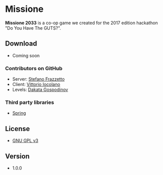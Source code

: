 Missione
======
**Missione 2033** is a co-op game we created for the 2017 edition hackathon "Do You Have The GUTS?".

## Download
* Coming soon

### Contributors on GitHub
* Server:   [Stefano Frazzetto](https://github.com/StefanoFrazzetto)
* Client:   [Vittorio Iocolano](https://github.com/SirPryderi)
* Levels:   [Dakata Gospodinov](https://github.com/xxLestadxx)

### Third party libraries
* [Spring](http://spring.io/)

## License 
* [GNU GPL v3](./LICENSE)

## Version 
* 1.0.0 